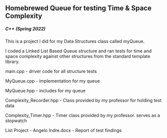 ## Homebrewed Queue for testing Time & Space Complexity
##### C++ (Spring 2022)

This is a project I did for my Data Structures class called myQueue.

I coded a Linked List Based Queue structure and ran tests for time and space complexity
against other structures from the standard template library.

main.cpp - driver code for all structure tests

MyQueue.cpp - implementation for my queue

MyQueue.hpp - includes for my queue

Complexity_Recorder.hpp - Class provided by my professor for holding test data

Complexity_Timer.hpp - Timer class provided by my professor. serves as a stopwatch

List Project - Angelo Indre.docx - Report of test findings